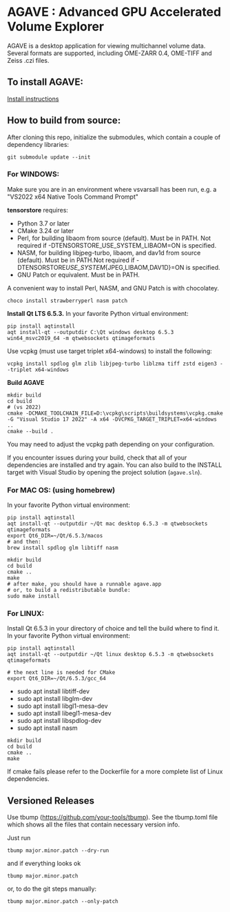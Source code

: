 # AGAVE : Advanced GPU Accelerated Volume Explorer

AGAVE is a desktop application for viewing multichannel volume data. Several formats are supported, including OME-ZARR 0.4, OME-TIFF and Zeiss .czi files.

## To install AGAVE:

[Install instructions](INSTALL.md)

## How to build from source:

After cloning this repo, initialize the submodules, which contain a couple of dependency libraries:

```
git submodule update --init
```

### For WINDOWS:

Make sure you are in an environment where vsvarsall has been run, e.g. a "VS2022 x64 Native Tools Command Prompt"

**tensorstore** requires:

- Python 3.7 or later
- CMake 3.24 or later
- Perl, for building libaom from source (default). Must be in PATH. Not required if -DTENSORSTORE_USE_SYSTEM_LIBAOM=ON is specified.
- NASM, for building libjpeg-turbo, libaom, and dav1d from source (default). Must be in PATH.Not required if -DTENSORSTORE*USE_SYSTEM*{JPEG,LIBAOM,DAV1D}=ON is specified.
- GNU Patch or equivalent. Must be in PATH.

A convenient way to install Perl, NASM, and GNU Patch is with chocolatey.

```
choco install strawberryperl nasm patch
```

**Install Qt LTS 6.5.3.**
In your favorite Python virtual environment:

```
pip install aqtinstall
aqt install-qt --outputdir C:\Qt windows desktop 6.5.3 win64_msvc2019_64 -m qtwebsockets qtimageformats

```

Use vcpkg (must use target triplet x64-windows) to install the following:

```
vcpkg install spdlog glm zlib libjpeg-turbo liblzma tiff zstd eigen3 --triplet x64-windows
```

**Build AGAVE**

```
mkdir build
cd build
# (vs 2022)
cmake -DCMAKE_TOOLCHAIN_FILE=D:\vcpkg\scripts\buildsystems\vcpkg.cmake -G "Visual Studio 17 2022" -A x64 -DVCPKG_TARGET_TRIPLET=x64-windows ..
cmake --build .
```

You may need to adjust the vcpkg path depending on your configuration.

If you encounter issues during your build, check that all of your dependencies are installed and try again. You can also build to the INSTALL target with Visual Studio by opening the project solution (`agave.sln`).

### For MAC OS: (using homebrew)

In your favorite Python virtual environment:

```
pip install aqtinstall
aqt install-qt --outputdir ~/Qt mac desktop 6.5.3 -m qtwebsockets qtimageformats
export Qt6_DIR=~/Qt/6.5.3/macos
# and then:
brew install spdlog glm libtiff nasm

mkdir build
cd build
cmake ..
make
# after make, you should have a runnable agave.app
# or, to build a redistributable bundle:
sudo make install
```

### For LINUX:

Install Qt 6.5.3 in your directory of choice and tell the build where to find it.
In your favorite Python virtual environment:

```
pip install aqtinstall
aqt install-qt --outputdir ~/Qt linux desktop 6.5.3 -m qtwebsockets qtimageformats

# the next line is needed for CMake
export Qt6_DIR=~/Qt/6.5.3/gcc_64
```

- sudo apt install libtiff-dev
- sudo apt install libglm-dev
- sudo apt install libgl1-mesa-dev
- sudo apt install libegl1-mesa-dev
- sudo apt install libspdlog-dev
- sudo apt install nasm

```
mkdir build
cd build
cmake ..
make
```

If cmake fails please refer to the Dockerfile for a more complete list of Linux dependencies.

## Versioned Releases

Use tbump (https://github.com/your-tools/tbump). See the tbump.toml file which shows all the files that contain necessary version info.

Just run

```
tbump major.minor.patch --dry-run
```

and if everything looks ok

```
tbump major.minor.patch
```

or, to do the git steps manually:

```
tbump major.minor.patch --only-patch
```
